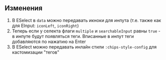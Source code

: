 ## Изменения
1. В ESelect в `data` можно передавать икноки для инпута (т.е. также как для EInput: `iconLeft`, `iconRight`)
2. Теперь если у селекта флаги `multiple` и `searchableInput` равны `true` - в инпуте будут появляться теги. Вписанные в инпут теги добавляются по нажатию на Enter 
3. В ESelect можно передавать инлайн стили `:chips-style-config` для кастомизации "тегов"